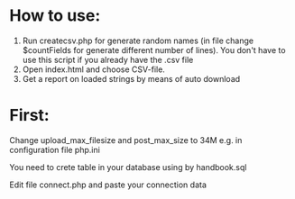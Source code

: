 # How to use:
<ol>
 <li>Run createcsv.php for generate random names (in file change $countFields 
for generate different number of lines). You don't have to use this script if you already have the .csv file </li>
 <li>Open index.html and choose CSV-file.</li>
 <li>Get a report on loaded strings by means of auto download</li>
</ol>

# **First:**
<p>Change upload_max_filesize and post_max_size to 34M e.g. in configuration file php.ini</p>
<p>You need to crete table in your database using by handbook.sql</p>
<p>Edit file connect.php and paste your connection data</p>